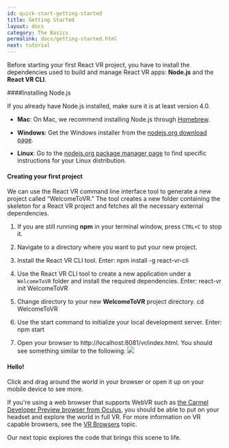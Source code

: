 ```yaml
---
id: quick-start-getting-started
title: Getting Started
layout: docs
category: The Basics
permalink: docs/getting-started.html
next: tutorial
---
```


Before starting your first React VR project, you have to install the dependencies used to build and manage React VR apps: **Node.js** and the **React VR CLI**.

####Installing Node.js

If you already have Node.js installed, make sure it is at least version 4.0.

* **Mac**: On Mac, we recommend installing Node.js through [Homebrew](http://brew.sh/).

* **Windows**: Get the Windows installer from the [nodejs.org download page](https://nodejs.org/en/download/).

* **Linux**: Go to the [nodejs.org package manager page](https://nodejs.org/en/download/package-manager/) to find specific instructions for your Linux distribution.

#### Creating your first project

We can use the React VR command line interface tool to generate a new project called “WelcomeToVR.” The tool creates a new folder containing the skeleton for a React VR project and fetches all the necessary external dependencies.

1. If you are still running **npm** in your terminal window, press `CTRL+C` to stop it.

1. Navigate to a directory where you want to put your new project.

1. Install the React VR CLI tool. Enter:
        npm install -g react-vr-cli

1. Use the React VR CLI tool to create a new application under a `WelcomeToVR` folder and install the required dependencies. Enter:
        react-vr init WelcomeToVR

1. Change directory to your new **WelcomeToVR** project directory.
        cd WelcomeToVR

1. Use the start command to initialize your local development server. Enter:
        npm start

1. Open your browser to http://localhost:8081/vr/index.html. You should see something similar to the following: ![](img/hellovr.jpg)

#### Hello!
Click and drag around the world in your browser or open it up on your mobile device to see more.

If you're using a web browser that supports WebVR such as [the Carmel Developer Preview browser from Oculus](https://www.oculus.com/experiences/gear-vr/1290985657630933/), you should be able to put on your headset and explore the world in full VR. For more information on VR capable browsers, see the [VR Browsers](docs/vrbrowsers.html) topic.

Our next topic explores the code that brings this scene to life.
